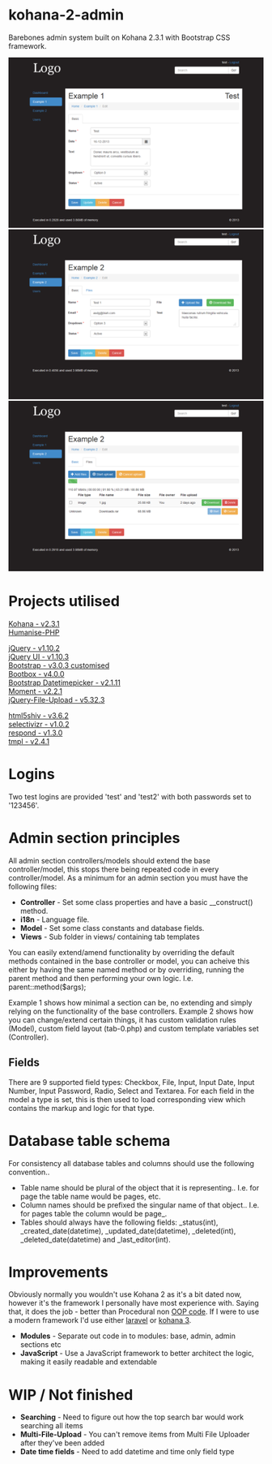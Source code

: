 kohana-2-admin
==============
Barebones admin system built on Kohana 2.3.1 with Bootstrap CSS framework.

![Example 1](Screenshot-1.png?raw=true)
![Example 2](Screenshot-2.png?raw=true)
![Example 2 Multi File Uploader](Screenshot-3.png?raw=true)

Projects utilised
=================
[Kohana - v2.3.1](https://github.com/Snaver/kohana-2.3.1)  
[Humanise-PHP](https://github.com/iantearle/Humanise-PHP)

[jQuery - v1.10.2](https://github.com/jquery/jquery)  
[jQuery UI - v1.10.3](https://github.com/jquery/jquery-ui)  
[Bootstrap - v3.0.3 customised](https://github.com/twbs/bootstrap)  
[Bootbox - v4.0.0](https://github.com/makeusabrew/bootbox)  
[Bootstrap Datetimepicker - v2.1.11](https://github.com/Eonasdan/bootstrap-datetimepicker)  
[Moment - v2.2.1](https://github.com/moment/moment)  
[jQuery-File-Upload - v5.32.3](https://github.com/blueimp/jQuery-File-Upload)  

[html5shiv - v3.6.2](https://github.com/aFarkas/html5shiv)  
[selectivizr - v1.0.2](https://github.com/keithclark/selectivizr)  
[respond - v1.3.0](https://github.com/scottjehl/Respond)  
[tmpl - v2.4.1](https://github.com/blueimp/JavaScript-Templates)

Logins
======
Two test logins are provided 'test' and 'test2' with both passwords set to '123456'.

Admin section principles
========================
All admin section controllers/models should extend the base controller/model, this stops there being repeated code in every controller/model. As a minimum for an admin section you must have the following files:

* **Controller** - Set some class properties and have a basic __construct() method.  
* **i18n** - Language file.  
* **Model** - Set some class constants and database fields.  
* **Views** - Sub folder in views/ containing tab templates  

You can easily extend/amend functionality by overriding the default methods contained in the base controller or model, you can acheive this either by having the same named method or by overriding, running the parent method and then performing your own logic. I.e. parent::method($args);

Example 1 shows how minimal a section can be, no extending and simply relying on the functionality of the base controllers. Example 2 shows how you can change/extend certain things, it has custom validation rules (Model), custom field layout (tab-0.php) and custom template variables set (Controller).

Fields
------
There are 9 supported field types: Checkbox, File, Input, Input Date, Input Number, Input Password, Radio, Select and Textarea. For each field in the model a type is set, this is then used to load corresponding view which contains the markup and logic for that type.

Database table schema
=====================
For consistency all database tables and columns should use the following convention..  

* Table name should be plural of the object that it is representing.. I.e. for page the table name would be pages, etc.
* Column names should be prefixed the singular name of that object.. I.e. for pages table the column would be page_.
* Tables should always have the following fields: \_status(int), \_created_date(datetime), \_updated_date(datetime), \_deleted(int), \_deleted_date(datetime) and \_last_editor(int).

Improvements
============
Obviously normally you wouldn't use Kohana 2 as it's a bit dated now, however it's the framework I personally have most experience with. Saying that, it does the job - better than Procedural non [OOP code](http://stackoverflow.com/questions/1530868/simple-explanation-php-oop-vs-procedural). If I were to use a modern framework I'd use either [laravel](https://github.com/laravel/laravel) or [kohana 3](https://github.com/kohana/kohana).

* **Modules** - Separate out code in to modules: base, admin, admin sections etc
* **JavaScript** - Use a JavaScript‎ framework to better architect the logic, making it easily readable and extendable
 
WIP / Not finished
============

* **Searching** - Need to figure out how the top search bar would work searching all items
* **Multi-File-Upload** - You can't remove items from Multi File Uploader after they've been added
* **Date time fields** - Need to add datetime and time only field type
